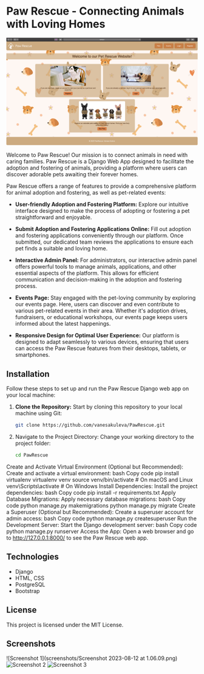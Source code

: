 # Paw Rescue - Connecting Animals with Loving Homes

![Screenshot 1](screenshots/Screenshot%202023-08-12%20at%201.06.09.png)

Welcome to Paw Rescue! Our mission is to connect animals in need with caring families. Paw Rescue is a Django Web App designed to facilitate the adoption and fostering of animals, providing a platform where users can discover adorable pets awaiting their forever homes.

Paw Rescue offers a range of features to provide a comprehensive platform for animal adoption and fostering, as well as pet-related events:


- **User-friendly Adoption and Fostering Platform:** Explore our intuitive interface designed to make the process of adopting or fostering a pet straightforward and enjoyable.


- **Submit Adoption and Fostering Applications Online:** Fill out adoption and fostering applications conveniently through our platform. Once submitted, our dedicated team reviews the applications to ensure each pet finds a suitable and loving home.


- **Interactive Admin Panel:** For administrators, our interactive admin panel offers powerful tools to manage animals, applications, and other essential aspects of the platform. This allows for efficient communication and decision-making in the adoption and fostering process.


- **Events Page:** Stay engaged with the pet-loving community by exploring our events page. Here, users can discover and even contribute to various pet-related events in their area. Whether it's adoption drives, fundraisers, or educational workshops, our events page keeps users informed about the latest happenings.


- **Responsive Design for Optimal User Experience:** Our platform is designed to adapt seamlessly to various devices, ensuring that users can access the Paw Rescue features from their desktops, tablets, or smartphones.



## Installation

Follow these steps to set up and run the Paw Rescue Django web app on your local machine:

1. **Clone the Repository:** Start by cloning this repository to your local machine using Git:
   ```bash
   git clone https://github.com/vanesakuleva/PawRescue.git
   
2. Navigate to the Project Directory: Change your working directory to the project folder:
   ```bash
   cd PawRescue

Create and Activate Virtual Environment (Optional but Recommended): Create and activate a virtual environment:
bash
Copy code
pip install virtualenv
virtualenv venv
source venv/bin/activate   # On macOS and Linux
venv\Scripts\activate      # On Windows
Install Dependencies: Install the project dependencies:
bash
Copy code
pip install -r requirements.txt
Apply Database Migrations: Apply necessary database migrations:
bash
Copy code
python manage.py makemigrations
python manage.py migrate
Create a Superuser (Optional but Recommended): Create a superuser account for admin access:
bash
Copy code
python manage.py createsuperuser
Run the Development Server: Start the Django development server:
bash
Copy code
python manage.py runserver
Access the App: Open a web browser and go to http://127.0.0.1:8000/ to see the Paw Rescue web app.


## Technologies

- Django
- HTML, CSS
- PostgreSQL
- Bootstrap


[//]: # (## Demo)

[//]: # ()
[//]: # (For a live demonstration of the Paw Rescue platform, visit our live demo at [http://pawrescue-demo.com/]&#40;http://pawrescue-demo.com/&#41;.)

## License

This project is licensed under the MIT License.

## Screenshots

![Screenshot 1](screenshots/Screenshot 2023-08-12 at 1.06.09.png)
![Screenshot 2](screenshots/screenshot2.jpg)
![Screenshot 3](screenshots/screenshot3.jpg)